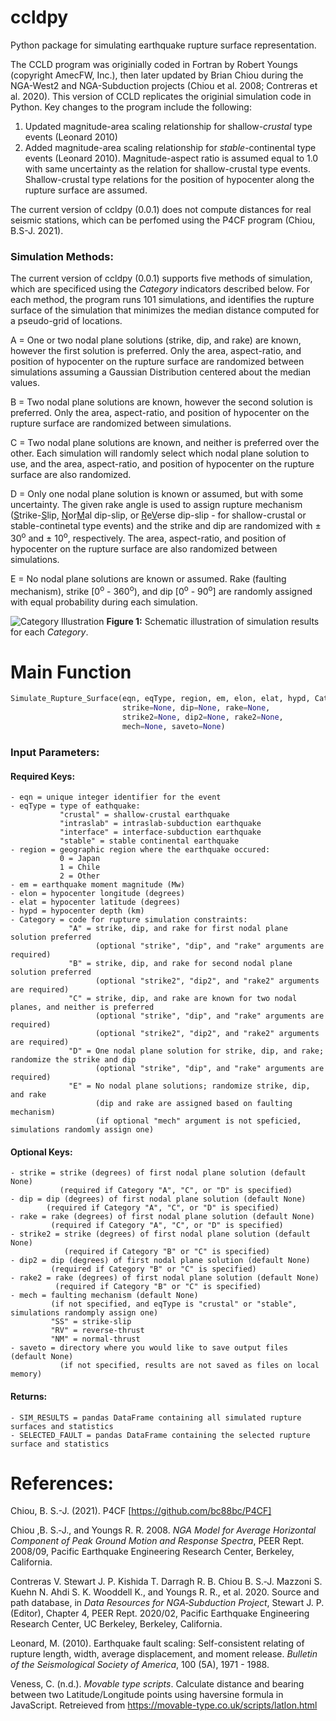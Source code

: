 # ccldpy

Python package for simulating earthquake rupture surface representation.

The CCLD program was originially coded in Fortran by Robert Youngs (copyright AmecFW, Inc.), then later updated by Brian Chiou during the NGA-West2 and NGA-Subduction projects (Chiou et al. 2008; Contreras et al. 2020). This version of CCLD replicates the originial simulation code in Python. Key changes to the program include the following:
1. Updated magnitude-area scaling relationship for shallow-<em>crustal</em> type events (Leonard 2010)
2. Added magnitude-area scaling relationship for <em>stable</em>-continental type events (Leonard 2010). Magnitude-aspect ratio is assumed equal to 1.0 with same uncertainty as the relation for shallow-crustal type events. Shallow-crustal type relations for the position of hypocenter along the rupture surface are assumed.

The current version of ccldpy (0.0.1) does not compute distances for real seismic stations, which can be perfomed using the P4CF program (Chiou, B.S-J. 2021).

### Simulation Methods:

The current version of ccldpy (0.0.1) supports five methods of simulation, which are specificed using the <em>Category</em> indicators described below. For each method, the program runs 101 simulations, and identifies the rupture surface of the simulation that minimizes the median distance computed for a pseudo-grid of locations.

A = One or two nodal plane solutions (strike, dip, and rake) are known, however the first solution is preferred. Only the area, aspect-ratio, and position of hypocenter on the rupture surface are randomized between simulations assuming a Gaussian Distribution centered about the median values.

B = Two nodal plane solutions are known, however the second solution is preferred. Only the area, aspect-ratio, and position of hypocenter on the rupture surface are randomized between simulations.

C = Two nodal plane solutions are known, and neither is preferred over the other. Each simulation will randomly select which nodal plane solution to use, and the area, aspect-ratio, and position of hypocenter on the rupture surface are also randomized.

D = Only one nodal plane solution is known or assumed, but with some uncertainty. The given rake angle is used to assign rupture mechanism (<u>S</u>trike-<u>S</u>lip, <u>N</u>or<u>M</u>al dip-slip, or <u>R</u>e<u>V</u>erse dip-slip - for shallow-crustal or stable-continetal type events) and the strike and dip are randomized with &#177; 30<sup>o</sup> and &#177; 10<sup>o</sup>, respectively. The area, aspect-ratio, and position of hypocenter on the rupture surface are also randomized between simulations.

E = No nodal plane solutions are known or assumed. Rake (faulting mechanism), strike [0<sup>o</sup> - 360<sup>o</sup>), and dip [0<sup>o</sup> - 90<sup>o</sup>] are randomly assigned with equal probability during each simulation.

![Category Illustration](https://user-images.githubusercontent.com/71461454/220185818-708986c3-28ff-4dfa-b54b-e225dfe261f3.png)
<b>Figure 1:</b> Schematic illustration of simulation results for each <em>Category</em>.


# Main Function
```python
Simulate_Rupture_Surface(eqn, eqType, region, em, elon, elat, hypd, Category,
                         strike=None, dip=None, rake=None, 
                         strike2=None, dip2=None, rake2=None,
                         mech=None, saveto=None)
```

### Input Parameters:

#### Required Keys:

    - eqn = unique integer identifier for the event
    - eqType = type of eathquake:
               "crustal" = shallow-crustal earthquake
               "intraslab" = intraslab-subduction earthquake
               "interface" = interface-subduction earthquake
               "stable" = stable continental earthquake
    - region = geographic region where the earthquake occured:
               0 = Japan
               1 = Chile
               2 = Other
    - em = earthquake moment magnitude (Mw)
    - elon = hypocenter longitude (degrees)
    - elat = hypocenter latitude (degrees)
    - hypd = hypocenter depth (km)
    - Category = code for rupture simulation constraints:
                 "A" = strike, dip, and rake for first nodal plane solution preferred 
                       (optional "strike", "dip", and "rake" arguments are required)
                 "B" = strike, dip, and rake for second nodal plane solution preferred
                       (optional "strike2", "dip2", and "rake2" arguments are required)
                 "C" = strike, dip, and rake are known for two nodal planes, and neither is preferred
                       (optional "strike", "dip", and "rake" arguments are required)
                       (optional "strike2", "dip2", and "rake2" arguments are required)
                 "D" = One nodal plane solution for strike, dip, and rake; randomize the strike and dip
                       (optional "strike", "dip", and "rake" arguments are required)
                 "E" = No nodal plane solutions; randomize strike, dip, and rake
                       (dip and rake are assigned based on faulting mechanism)
                       (if optional "mech" argument is not speficied, simulations randomly assign one)
                            
#### Optional Keys:
    - strike = strike (degrees) of first nodal plane solution (default None)
               (required if Category "A", "C", or "D" is specified) 
    - dip = dip (degrees) of first nodal plane solution (default None)
            (required if Category "A", "C", or "D" is specified) 
    - rake = rake (degrees) of first nodal plane solution (default None)
             (required if Category "A", "C", or "D" is specified) 
    - strike2 = strike (degrees) of first nodal plane solution (default None)
                (required if Category "B" or "C" is specified) 
    - dip2 = dip (degrees) of first nodal plane solution (default None)
             (required if Category "B" or "C" is specified) 
    - rake2 = rake (degrees) of first nodal plane solution (default None)
              (required if Category "B" or "C" is specified) 
    - mech = faulting mechanism (default None)
             (if not specified, and eqType is "crustal" or "stable", simulations randomply assign one)
             "SS" = strike-slip
             "RV" = reverse-thrust
             "NM" = normal-thrust
    - saveto = directory where you would like to save output files (default None)
               (if not specified, results are not saved as files on local memory)
   
#### Returns:
    - SIM_RESULTS = pandas DataFrame containing all simulated rupture surfaces and statistics
    - SELECTED_FAULT = pandas DataFrame containing the selected rupture surface and statistics

# References:

Chiou, B. S.-J. (2021). P4CF [https://github.com/bc88bc/P4CF]

Chiou ,B. S.‐J., and Youngs R. R. 2008. <em>NGA Model for Average Horizontal Component of Peak Ground Motion and Response Spectra</em>, PEER Rept. 2008/09, Pacific Earthquake Engineering Research Center, Berkeley, California.

Contreras V. Stewart J. P. Kishida T. Darragh R. B. Chiou B. S.‐J. Mazzoni S. Kuehn N. Ahdi S. K. Wooddell K., and Youngs R. R., et al. 2020. Source and path database, in <em>Data Resources for NGA‐Subduction Project</em>, Stewart J. P. (Editor), Chapter 4, PEER Rept. 2020/02, Pacific Earthquake Engineering Research Center, UC Berkeley, Berkeley, California.

Leonard, M. (2010). Earthquake fault scaling: Self-consistent relating of rupture length, width, average displacement, and moment release. <em>Bulletin of the Seismological Society of America</em>, 100 (5A), 1971 - 1988.

Veness, C. (n.d.). <em>Movable type scripts</em>. Calculate distance and bearing between two Latitude/Longitude points using haversine formula in JavaScript. Retreieved from https://movable-type.co.uk/scripts/latlon.html
